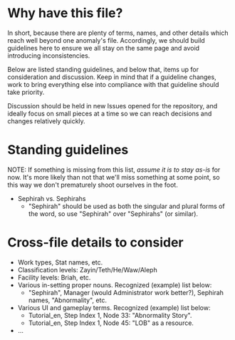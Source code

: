 # Why have this file?
In short, because there are plenty of terms, names, and other details which reach well beyond one anomaly's file. Accordingly, we should build guidelines here to ensure we all stay on the same page and avoid introducing inconsistencies.

Below are listed standing guidelines, and below that, items up for consideration and discussion. Keep in mind that if a guideline changes, work to bring everything else into compliance with that guideline should take priority.

Discussion should be held in new Issues opened for the repository, and ideally focus on small pieces at a time so we can reach decisions and changes relatively quickly.

# Standing guidelines
NOTE: If something is missing from this list, _assume it is to stay as-is_ for now. It's more likely than not that we'll miss something at some point, so this way we don't prematurely shoot ourselves in the foot.

* Sephirah vs. Sephirahs
    * "Sephirah" should be used as both the singular and plural forms of the word, so use "Sephirah" over "Sephirahs" (or similar).

# Cross-file details to consider

* Work types, Stat names, etc.
* Classification levels: Zayin/Teth/He/Waw/Aleph
* Facility levels: Briah, etc.
* Various in-setting proper nouns. Recognized (example) list below:
    * "Sephirah", Manager (would Administrator work better?), Sephirah names, "Abnormality", etc.
* Various UI and gameplay terms. Recognized (example) list below:
    * Tutorial_en, Step Index 1, Node 33: "Abnormality Story".
    * Tutorial_en, Step Index 1, Node 45: "LOB" as a resource.
* ...
